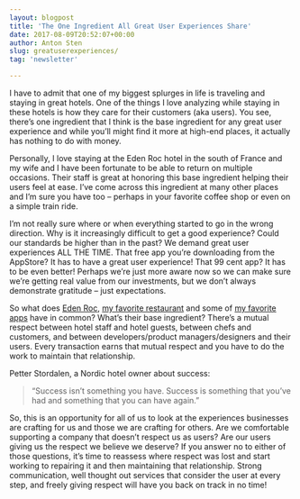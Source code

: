 ```yaml
---
layout: blogpost
title: 'The One Ingredient All Great User Experiences Share'
date: 2017-08-09T20:52:07+00:00
author: Anton Sten
slug: greatuserexperiences/
tag: 'newsletter'

---
```


I have to admit that one of my biggest splurges in life is traveling and staying in great hotels. One of the things I love analyzing while staying in these hotels is how they care for their customers (aka users). You see, there’s one ingredient that I think is the base ingredient for any great user experience and while you’ll might find it more at high-end places, it actually has nothing to do with money.

Personally, I love staying at the Eden Roc hotel in the south of France and my wife and I have been fortunate to be able to return on multiple occasions. Their staff is great at honoring this base ingredient helping their users feel at ease. I’ve come across this ingredient at many other places and I’m sure you have too – perhaps in your favorite coffee shop or even on a simple train ride.

I’m not really sure where or when everything started to go in the wrong direction. Why is it increasingly difficult to get a good experience? Could our standards be higher than in the past? We demand great user experiences ALL THE TIME. That free app you’re downloading from the AppStore? It has to have a great user experience! That 99 cent app? It has to be even better! Perhaps we’re just more aware now so we can make sure we’re getting real value from our investments, but we don’t always demonstrate gratitude – just expectations.

So what does [Eden Roc](https://www.hotel-du-cap-eden-roc.com/), [my favorite restaurant](http://bastardrestaurant.com/) and some of [my favorite apps](https://antonsten.com/tools/) have in common? What’s their base ingredient? There’s a mutual respect between hotel staff and hotel guests, between chefs and customers, and between developers/product managers/designers and their users. Every transaction earns that mutual respect and you have to do the work to maintain that relationship.

Petter Stordalen, a Nordic hotel owner about success:

>“Success isn’t something you have. Success is something that you’ve had and something that you can have again.”

So, this is an opportunity for all of us to look at the experiences businesses are crafting for us and those we are crafting for others. Are we comfortable supporting a company that doesn’t respect us as users? Are our users giving us the respect we believe we deserve? If you answer no to either of those questions, it’s time to reassess where respect was lost and start working to repairing it and then maintaining that relationship. Strong communication, well thought out services that consider the user at every step, and freely giving respect will have you back on track in no time!
